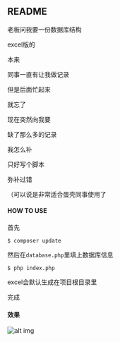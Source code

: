 ## README

老板问我要一份数据库结构

excel版的

本来

同事一直有让我做记录

但是后面忙起来

就忘了

现在突然向我要

缺了那么多的记录

我怎么补

只好写个脚本

弥补过错

（可以说是非常适合蛋壳同事使用了

#### HOW TO USE

首先

`$ composer update`

然后在`database.php`里填上数据库信息

`$ php index.php`

excel会默认生成在项目根目录里

完成

#### 效果
![alt img](https://wx2.sinaimg.cn/mw690/6337e4fcly1fnrspy9ivcj20lf0ebtb0.jpg)

